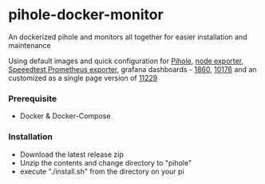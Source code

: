 # pihole-docker-monitor

An dockerized pihole and monitors all together for easier installation and maintenance

Using default images and quick configuration for [Pihole](https://github.com/pi-hole/docker-pi-hole/#running-pi-hole-docker), [node exporter](https://prometheus.io/docs/guides/node-exporter/), [Speeedtest Prometheus exporter](https://github.com/jeanralphaviles/prometheus_speedtest), grafana dashboards - [1860](https://grafana.com/grafana/dashboards/1860), [10176](https://grafana.com/grafana/dashboards/10176) and an customized as a single page version of [11229](https://grafana.com/grafana/dashboards/11229)

### Prerequisite
  * Docker &  Docker-Compose

### Installation
  * Download the latest release zip
  * Unzip the contents and change directory to "pihole"
  * execute "./install.sh" from the directory on your pi
